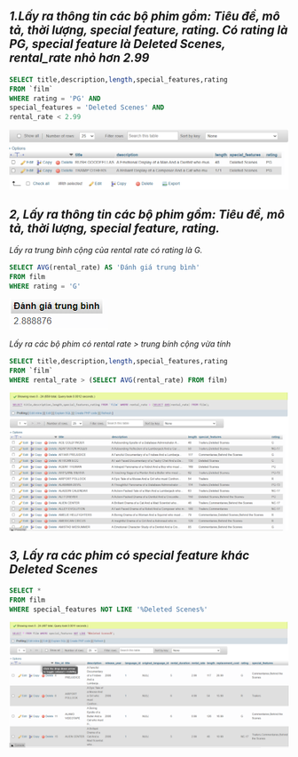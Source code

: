 ## _1.Lấy ra thông tin các bộ phim gồm: Tiêu đề, mô tả, thời lượng, special feature, rating. Có rating là PG, special feature là Deleted Scenes, rental_rate nhỏ hơn 2.99_

```sql
SELECT title,description,length,special_features,rating
FROM `film`
WHERE rating = 'PG' AND
special_features = 'Deleted Scenes' AND
rental_rate < 2.99
```

![film](1.png)

## _2, Lấy ra thông tin các bộ phim gồm: Tiêu đề, mô tả, thời lượng, special feature, rating._

_Lấy ra trung bình cộng của rental rate có rating là G._

```sql
SELECT AVG(rental_rate) AS 'Đánh giá trung bình'
FROM film
WHERE rating = 'G'
```

![Đánh giá trung bình](2.png)

_Lấy ra các bộ phim có rental rate > trung bính cộng vừa tính_

```sql
SELECT title,description,length,special_features,rating
FROM `film`
WHERE rental_rate > (SELECT AVG(rental_rate) FROM film)
```

![film có rental_rate lớn hơn trung bình vừa tính](3.png)

## _3, Lấy ra các phim có special feature khác Deleted Scenes_

```sql
SELECT *
FROM film
WHERE special_features NOT LIKE '%Deleted Scenes%'
```

![film không có tính năng Deleted Scenes](4.png)
